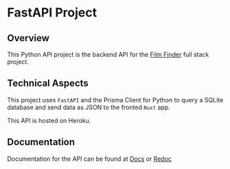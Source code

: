 # FastAPI Project

## Overview

This Python API project is the backend API for the [Film Finder]('#) full stack project.

## Technical Aspects

This project uses `FastAPI` and the Prisma Client for Python to query a SQLite database and send data as JSON to the fronted `Nuxt` app.

This API is hosted on Heroku.

## Documentation

Documentation for the API can be found at [Docs](https://fast-movies-api.herokuapp.com/docs) or [Redoc](https://fast-movies-api.herokuapp.com/redoc)
